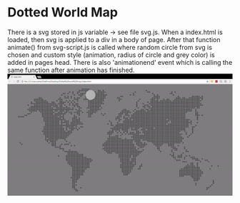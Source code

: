 # Dotted World Map

There is a svg stored in js variable -> see file svg.js.
When a index.html is loaded, then svg is applied to a div in a body of page.
After that function animate() from svg-script.js is called where random circle from
svg is chosen and custom style (animation, radius of circle and grey color) is added in pages head.
There is also 'animationend' event which is calling the same function after animation has finished.
<img src="screen.gif"/>

